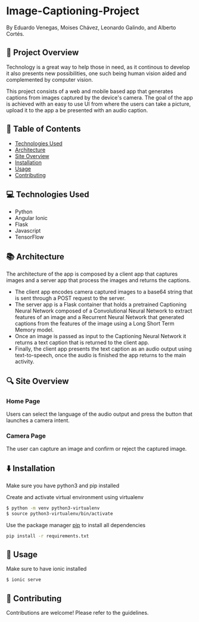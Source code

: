 # Image-Captioning-Project

By Eduardo Venegas, Moises Chávez, Leonardo Galindo, and Alberto Cortés.

## 📖 Project Overview
Technology is a great way to help those in need, as it continous to develop it also presents new possibilities, one such being human vision aided and complemented by computer vision. 

This project consists of a web and mobile based app that generates captions from images captured by the device's camera. The goal of the app is achieved with an easy to use UI from where the users can take a picture, upload it to the app a be presented with an audio caption.

## 📍 Table of Contents
- [Technologies Used](https://github.com/LaloVene/MLH-PE-Project#-technologies-used)
- [Architecture](https://github.com/LaloVene/MLH-PE-Project#-architecture)
- [Site Overview](https://github.com/LaloVene/MLH-PE-Project#-site-overview)
- [Installation](https://github.com/LaloVene/MLH-PE-Project#%EF%B8%8F-installation)
- [Usage](https://github.com/LaloVene/MLH-PE-Project#-usage)
- [Contributing](https://github.com/LaloVene/MLH-PE-Project#-contributing)


## 💻 Technologies Used
- Python
- Angular Ionic
- Flask
- Javascript
- TensorFlow

## 📚 Architecture

The architecture of the app is composed by a client app that captures images and a server app that process the images and returns the captions.
- The client app encodes camera captured images to a base64 string that is sent through a POST request to the server.
- The server app is a Flask container that holds a pretrained Captioning Neural Network composed of a Convolutional Neural Network to extract features of an image and a Recurrent Neural Network that generated captions from the features of the image using a Long Short Term Memory model.
- Once an image is passed as input to the Captioning Neural Network it returns a text caption that is returned to the client app.
- Finally, the client app presents the text caption as an audio output using text-to-speech, once the audio is finished the app returns to the main activity.


## 🔍 Site Overview
### Home Page
Users can select the language of the audio output and press the button that launches a camera intent.


### Camera Page
The user can capture an image and confirm or reject the captured image.



## ⬇️ Installation

Make sure you have python3 and pip installed

Create and activate virtual environment using virtualenv

```bash
$ python -m venv python3-virtualenv
$ source python3-virtualenv/bin/activate
```

Use the package manager [pip](https://pip.pypa.io/en/stable/) to install all dependencies

```bash
pip install -r requirements.txt
```


 ## 💼 Usage
 Make sure to have ionic installed
 ```bash
$ ionic serve
```
 
## 📝 Contributing
Contributions are welcome! Please refer to the guidelines.



